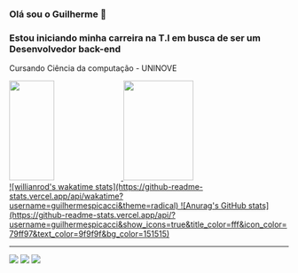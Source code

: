### Olá sou o Guilherme :wave:
<h3>Estou iniciando minha carreira na T.I em busca de ser um Desenvolvedor back-end</h3>
<p>Cursando Ciência da computação  - UNINOVE</p>

 <div>
  <a href="https://github.com/guilhermespicacci">
  <img height="180em" width="40%" src="https://github-readme-stats.vercel.app/api?username=guilhermespicacci&show_icons=true&theme=omni&include_all_commits=true&count_private=true"/>
  <img height="180em" width="50%" src="https://github-readme-stats.vercel.app/api/top-langs/?username=guilhermespicacci&layout=compact&langs_count=16&theme=omni"/>
</div>
<div></div>![willianrod's wakatime stats](https://github-readme-stats.vercel.app/api/wakatime?username=guilhermespicacci&theme=radical)
![Anurag's GitHub stats](https://github-readme-stats.vercel.app/api/?username=guilhermespicacci&show_icons=true&title_color=fff&icon_color=79ff97&text_color=9f9f9f&bg_color=151515)
  </div>
<hr>
<div> 
  <a href="https://instagram.com/guilhermespicacci" target="_blank"><img src="https://img.shields.io/badge/-Instagram-%23E4405F?style=for-the-badge&logo=instagram&logoColor=white" target="_blank"></a>
  <a href ="guilhermespicaccilima@gmail.com"><img src="https://img.shields.io/badge/-Gmail-%23333?style=for-the-badge&logo=gmail&logoColor=white" target="_blank"></a>
  <a href="https://www.linkedin.com/in/guilherme-spicacci-lima-177a63245/" target="_blank"><img src="https://img.shields.io/badge/-LinkedIn-%230077B5?style=for-the-badge&logo=linkedin&logoColor=white" target="_blank"></a> 

